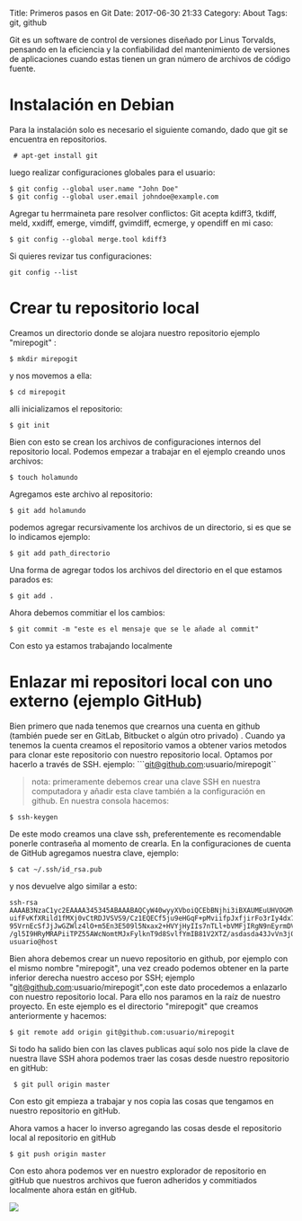 Title: Primeros pasos en Git
Date: 2017-06-30 21:33
Category: About
Tags: git, github

Git es un software de control de versiones diseñado por Linus Torvalds, pensando en la eficiencia y la confiabilidad del mantenimiento de versiones de aplicaciones cuando estas tienen un gran número de archivos de código fuente. 

# Instalación en Debian

Para la instalación solo es necesario el siguiente comando, dado que git se encuentra en repositorios.
```
 # apt-get install git 
```

luego realizar configuraciones globales para el usuario:
```
$ git config --global user.name "John Doe"
$ git config --global user.email johndoe@example.com
```

Agregar tu herrmaineta pare resolver conflictos: Git acepta kdiff3, tkdiff, meld, xxdiff, emerge, vimdiff, gvimdiff, ecmerge, y opendiff
en mi caso:
```
$ git config --global merge.tool kdiff3
```

Si quieres revizar tus configuraciones: 
```
git config --list
```

# Crear tu repositorio local

Creamos un directorio donde se alojara nuestro repositorio
ejemplo "mirepogit" : 
```
$ mkdir mirepogit
```
y nos movemos a ella: 
```
$ cd mirepogit
```
alli inicializamos el repositorio: 
```
$ git init
```

Bien con esto se crean los archivos de configuraciones internos del repositorio local.
Podemos empezar a trabajar en el ejemplo creando unos archivos:  
```
$ touch holamundo
```
Agregamos este archivo al repositorio:
```
$ git add holamundo 
```
podemos agregar recursivamente los archivos de un directorio, si es que se lo indicamos 
ejemplo: 
```
$ git add path_directorio 
```

Una forma de agregar todos los archivos del directorio en el que estamos parados es: 
```
$ git add . 
```

Ahora debemos commitiar el los cambios: 
```
$ git commit -m "este es el mensaje que se le añade al commit"
```

Con esto ya estamos trabajando localmente

# Enlazar mi repositori local con uno externo (ejemplo GitHub)

Bien primero que nada tenemos que crearnos una cuenta en github  (también puede ser en GitLab, Bitbucket o algún otro privado) . Cuando ya tenemos la cuenta creamos el repositorio vamos a obtener varios metodos para clonar este repositorio con nuestro repositorio local. Optamos por hacerlo a través de SSH.
ejemplo:  ```git@github.com:usuario/mirepogit``

> nota: primeramente debemos crear una clave SSH en nuestra computadora y añadir esta clave también a la configuración en github. En nuestra consola hacemos: 
```
$ ssh-keygen
```
De este modo creamos una clave ssh, preferentemente es recomendable ponerle contraseña al momento de crearla. En la configuraciones de cuenta de GitHub agregamos nuestra clave, ejemplo:  
```
$ cat ~/.ssh/id_rsa.pub 
```
y nos devuelve algo similar a esto: 
```
ssh-rsa AAAAB3NzaC1yc2EAAAA345345ABAAABAQCyW40wyyXVboiQCEbBNjhi3iBXAUMEuUHVOGMVA9Sk3ioeeuWG5FoiSne
uifFvKfXRild1fMXj0vCtRDJVSVS9/Cz1EQECf5ju9eHGqF+pMviifpJxfjirFo3rIy4dx7vB8FREsdfazdldQ5Crb9ijbbeaQ
95VrnEcSfJjJwGZWlz4lO+m5En3E509l5Nxax2+HVYjHyIIs7nTLl+bVMFjIRgN9nEyrmDVIVtuCm7ZKWvywwldIqDfTq3LR01
/gl5I9HRyMRAPiiTPZ55AWcNomtMJxFylknT9d8SvlfYmIB81V2XTZ/asdasda43JvVn3jOZoA7ABG90Qx6b00yYD 
usuario@host
```

Bien ahora debemos crear un nuevo repositorio en github, por ejemplo con el mismo nombre "mirepogit", una vez creado podemos obtener en la parte inferior derecha nuestro acceso por SSH; ejemplo "git@github.com:usuario/mirepogit",con este dato procedemos a enlazarlo  con nuestro repositorio local. Para ello nos paramos en la raíz de nuestro proyecto. En este ejemplo es el directorio "mirepogit" que creamos anteriormente y hacemos:
```
$ git remote add origin git@github.com:usuario/mirepogit 
```

Si todo ha salido bien con las claves publicas aquí solo nos pide la clave de nuestra llave SSH
ahora podemos traer las cosas desde nuestro repositorio en gitHub: 
```
 $ git pull origin master
```

Con esto git empieza a trabajar y nos copia las cosas que tengamos en nuestro repositorio en gitHub.

Ahora vamos a hacer lo inverso agregando las cosas desde el repositorio  local al repositorio  en gitHub
```
$ git push origin master
```

Con esto ahora podemos ver en nuestro explorador de repositorio en gitHub que nuestros archivos que fueron adheridos y commitiados localmente ahora están en gitHub.


<img src="http://img05.deviantart.net/c8c8/i/2004/06/c/3/sauron_scene.jpg" class="responsive-image">